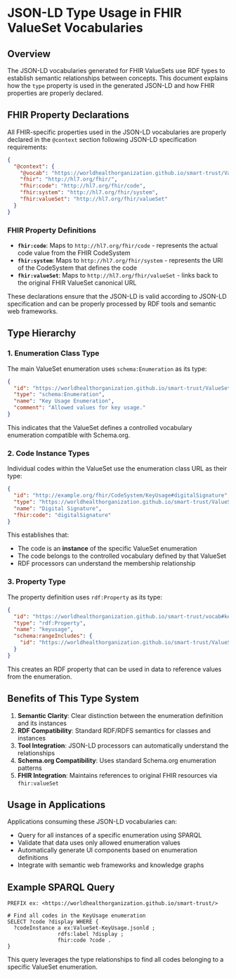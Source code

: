 # JSON-LD Type Usage in FHIR ValueSet Vocabularies

## Overview

The JSON-LD vocabularies generated for FHIR ValueSets use RDF types to establish semantic relationships between concepts. This document explains how the `type` property is used in the generated JSON-LD and how FHIR properties are properly declared.

## FHIR Property Declarations

All FHIR-specific properties used in the JSON-LD vocabularies are properly declared in the `@context` section following JSON-LD specification requirements:

```json
{
  "@context": {
    "@vocab": "https://worldhealthorganization.github.io/smart-trust/ValueSet-KeyUsage.jsonld",
    "fhir": "http://hl7.org/fhir/",
    "fhir:code": "http://hl7.org/fhir/code",
    "fhir:system": "http://hl7.org/fhir/system",
    "fhir:valueSet": "http://hl7.org/fhir/valueSet"
  }
}
```

### FHIR Property Definitions

- **`fhir:code`**: Maps to `http://hl7.org/fhir/code` - represents the actual code value from the FHIR CodeSystem
- **`fhir:system`**: Maps to `http://hl7.org/fhir/system` - represents the URI of the CodeSystem that defines the code
- **`fhir:valueSet`**: Maps to `http://hl7.org/fhir/valueSet` - links back to the original FHIR ValueSet canonical URL

These declarations ensure that the JSON-LD is valid according to JSON-LD specification and can be properly processed by RDF tools and semantic web frameworks.

## Type Hierarchy

### 1. Enumeration Class Type

The main ValueSet enumeration uses `schema:Enumeration` as its type:

```json
{
  "id": "https://worldhealthorganization.github.io/smart-trust/ValueSet-KeyUsage.jsonld",
  "type": "schema:Enumeration",
  "name": "Key Usage Enumeration",
  "comment": "Allowed values for key usage."
}
```

This indicates that the ValueSet defines a controlled vocabulary enumeration compatible with Schema.org.

### 2. Code Instance Types

Individual codes within the ValueSet use the enumeration class URL as their type:

```json
{
  "id": "http://example.org/fhir/CodeSystem/KeyUsage#digitalSignature",
  "type": "https://worldhealthorganization.github.io/smart-trust/ValueSet-KeyUsage.jsonld",
  "name": "Digital Signature",
  "fhir:code": "digitalSignature"
}
```

This establishes that:
- The code is an **instance** of the specific ValueSet enumeration
- The code belongs to the controlled vocabulary defined by that ValueSet
- RDF processors can understand the membership relationship

### 3. Property Type

The property definition uses `rdf:Property` as its type:

```json
{
  "id": "https://worldhealthorganization.github.io/smart-trust/vocab#keyusage",
  "type": "rdf:Property",
  "name": "keyusage",
  "schema:rangeIncludes": {
    "id": "https://worldhealthorganization.github.io/smart-trust/ValueSet-KeyUsage.jsonld"
  }
}
```

This creates an RDF property that can be used in data to reference values from the enumeration.

## Benefits of This Type System

1. **Semantic Clarity**: Clear distinction between the enumeration definition and its instances
2. **RDF Compatibility**: Standard RDF/RDFS semantics for classes and instances
3. **Tool Integration**: JSON-LD processors can automatically understand the relationships
4. **Schema.org Compatibility**: Uses standard Schema.org enumeration patterns
5. **FHIR Integration**: Maintains references to original FHIR resources via `fhir:valueSet`

## Usage in Applications

Applications consuming these JSON-LD vocabularies can:

- Query for all instances of a specific enumeration using SPARQL
- Validate that data uses only allowed enumeration values
- Automatically generate UI components based on enumeration definitions
- Integrate with semantic web frameworks and knowledge graphs

## Example SPARQL Query

```sparql
PREFIX ex: <https://worldhealthorganization.github.io/smart-trust/>

# Find all codes in the KeyUsage enumeration
SELECT ?code ?display WHERE {
  ?codeInstance a ex:ValueSet-KeyUsage.jsonld ;
                rdfs:label ?display ;
                fhir:code ?code .
}
```

This query leverages the type relationships to find all codes belonging to a specific ValueSet enumeration.